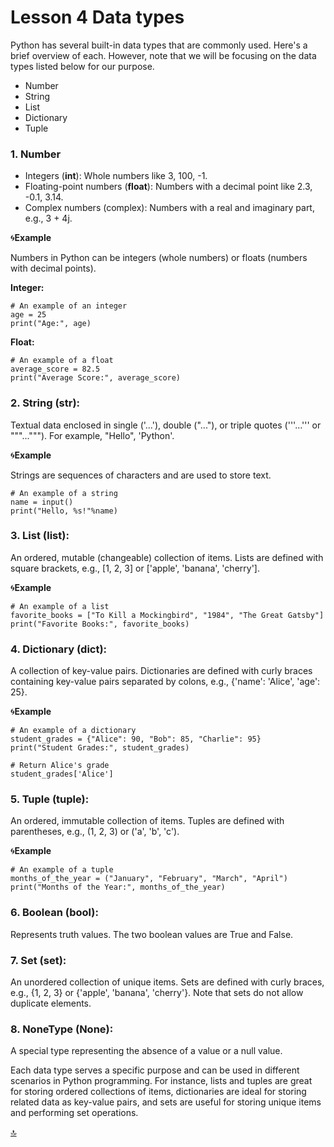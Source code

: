 # Lesson 4 Data types

Python has several built-in data types that are commonly used. Here's a brief overview of each. However, note that we will be focusing on the data types listed below for our purpose.

* Number
* String
* List
* Dictionary
* Tuple


### 1. Number
+ Integers (**int**): Whole numbers like 3, 100, -1.
+ Floating-point numbers (**float**): Numbers with a decimal point like 2.3, -0.1, 3.14.
+ Complex numbers (complex): Numbers with a real and imaginary part, e.g., 3 + 4j.


🌀**Example**

Numbers in Python can be integers (whole numbers) or floats (numbers with decimal points).

**Integer:**
```
# An example of an integer
age = 25
print("Age:", age)
```

**Float:**

```
# An example of a float
average_score = 82.5
print("Average Score:", average_score)
```


### 2. String (str):
Textual data enclosed in single ('...'), double ("..."), or triple quotes ('''...''' or """..."""). For example, "Hello", 'Python'.

🌀**Example**

Strings are sequences of characters and are used to store text.

```
# An example of a string
name = input()
print("Hello, %s!"%name)
```

### 3. List (list):
An ordered, mutable (changeable) collection of items. Lists are defined with square brackets, e.g., [1, 2, 3] or ['apple', 'banana', 'cherry'].

🌀**Example**

```
# An example of a list
favorite_books = ["To Kill a Mockingbird", "1984", "The Great Gatsby"]
print("Favorite Books:", favorite_books)
```


### 4. Dictionary (dict):
A collection of key-value pairs. Dictionaries are defined with curly braces containing key-value pairs separated by colons, e.g., {'name': 'Alice', 'age': 25}.

🌀**Example**
```
# An example of a dictionary
student_grades = {"Alice": 90, "Bob": 85, "Charlie": 95}
print("Student Grades:", student_grades)
```

```
# Return Alice's grade
student_grades['Alice']
```

### 5. Tuple (tuple): 
An ordered, immutable collection of items. Tuples are defined with parentheses, e.g., (1, 2, 3) or ('a', 'b', 'c').

🌀**Example**

```
# An example of a tuple
months_of_the_year = ("January", "February", "March", "April")
print("Months of the Year:", months_of_the_year)
```

### 6. Boolean (bool): 
Represents truth values. The two boolean values are True and False.


### 7. Set (set):
An unordered collection of unique items. Sets are defined with curly braces, e.g., {1, 2, 3} or {'apple', 'banana', 'cherry'}. Note that sets do not allow duplicate elements.

### 8. NoneType (None): 
A special type representing the absence of a value or a null value.

Each data type serves a specific purpose and can be used in different scenarios in Python programming. For instance, lists and tuples are great for storing ordered collections of items, dictionaries are ideal for storing related data as key-value pairs, and sets are useful for storing unique items and performing set operations.


[🔝](#Lesson-4-Data-types)
